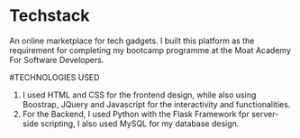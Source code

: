 # Techstack
An online marketplace for tech gadgets.
I built this platform as the requirement for completing my bootcamp programme at the Moat Academy For Software Developers.

#TECHNOLOGIES USED
1. I used HTML and CSS for the frontend design, while also using Boostrap, JQuery and Javascript for the interactivity and functionalities. 
2. For the Backend, I used Python with the Flask Framework fpr server-side scripting, I also used MySQL for my database design.
